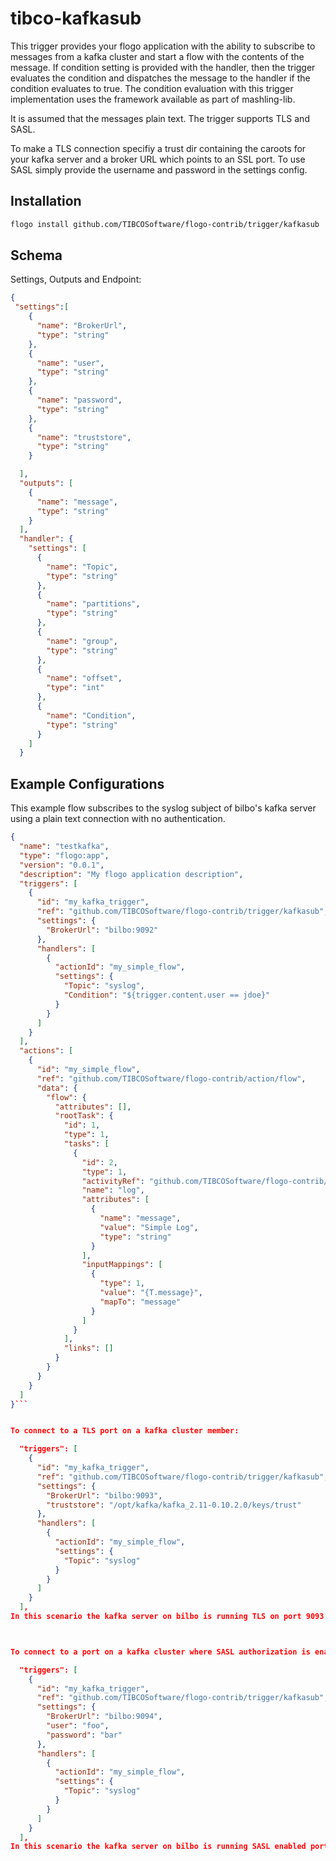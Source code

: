 # tibco-kafkasub
This trigger provides your flogo application with the ability to subscribe to messages from a kafka cluster and start a flow with the contents of the message. If condition setting is provided with the handler,
then the trigger evaluates the condition and dispatches the message to the handler if the condition evaluates to true. The condition evaluation with this trigger implementation uses the framework available
as part of mashling-lib.

It is assumed that the messages plain text.  The trigger supports TLS and SASL.  

To make a TLS connection specifiy a trust dir containing the caroots for your kafka server and a broker URL which points to an SSL port.
To use SASL simply provide the username and password in the settings config.


## Installation

```bash
flogo install github.com/TIBCOSoftware/flogo-contrib/trigger/kafkasub
```

## Schema
Settings, Outputs and Endpoint:

```json
{
 "settings":[
    {
      "name": "BrokerUrl",
      "type": "string"
    },
    {
      "name": "user",
      "type": "string"
    },
    {
      "name": "password",
      "type": "string"
    },
    {
      "name": "truststore",
      "type": "string"
    }

  ],
  "outputs": [
    {
      "name": "message",
      "type": "string"
    }
  ],
  "handler": {
    "settings": [
      {
        "name": "Topic",
        "type": "string"
      },
      {
        "name": "partitions",
        "type": "string"
      },
      {
        "name": "group",
        "type": "string"
      },
      {
        "name": "offset",
        "type": "int"
      },
      {
        "name": "Condition",
        "type": "string"
      }
    ]
  }
```

## Example Configurations
This example flow subscribes to the syslog subject of bilbo's kafka server using a plain text connection with no authentication.

```json
{
  "name": "testkafka",
  "type": "flogo:app",
  "version": "0.0.1",
  "description": "My flogo application description",
  "triggers": [
    {
      "id": "my_kafka_trigger",
      "ref": "github.com/TIBCOSoftware/flogo-contrib/trigger/kafkasub",
      "settings": {
        "BrokerUrl": "bilbo:9092"
      },
      "handlers": [
        {
          "actionId": "my_simple_flow",
          "settings": {
            "Topic": "syslog",
            "Condition": "${trigger.content.user == jdoe}"
          }
        }
      ]
    }
  ],
  "actions": [
    {
      "id": "my_simple_flow",
      "ref": "github.com/TIBCOSoftware/flogo-contrib/action/flow",
      "data": {
        "flow": {
          "attributes": [],
          "rootTask": {
            "id": 1,
            "type": 1,
            "tasks": [
              {
                "id": 2,
                "type": 1,
                "activityRef": "github.com/TIBCOSoftware/flogo-contrib/activity/log",
                "name": "log",
                "attributes": [
                  {
                    "name": "message",
                    "value": "Simple Log",
                    "type": "string"
                  }
                ],
                "inputMappings": [
                  {
                    "type": 1,
                    "value": "{T.message}",
                    "mapTo": "message"
                  }
                ]
              }
            ],
            "links": []
          }
        }
      }
    }
  ]
}```


To connect to a TLS port on a kafka cluster member:

  "triggers": [
    {
      "id": "my_kafka_trigger",
      "ref": "github.com/TIBCOSoftware/flogo-contrib/trigger/kafkasub",
      "settings": {
        "BrokerUrl": "bilbo:9093",
        "truststore": "/opt/kafka/kafka_2.11-0.10.2.0/keys/trust"
      },
      "handlers": [
        {
          "actionId": "my_simple_flow",
          "settings": {
            "Topic": "syslog"
          }
        }
      ]
    }
  ],
In this scenario the kafka server on bilbo is running TLS on port 9093.  The CACert used to sign the server's certificate has been copied to the truststore directory to allow clients to connect.  At this time mutual auth is not implemented.



To connect to a port on a kafka cluster where SASL authorization is enabled

  "triggers": [
    {
      "id": "my_kafka_trigger",
      "ref": "github.com/TIBCOSoftware/flogo-contrib/trigger/kafkasub",
      "settings": {
        "BrokerUrl": "bilbo:9094",
        "user": "foo",
        "password": "bar"
      },
      "handlers": [
        {
          "actionId": "my_simple_flow",
          "settings": {
            "Topic": "syslog"
          }
        }
      ]
    }
  ],
In this scenario the kafka server on bilbo is running SASL enabled port 9094. The user and password will be used to authenticate the user.

